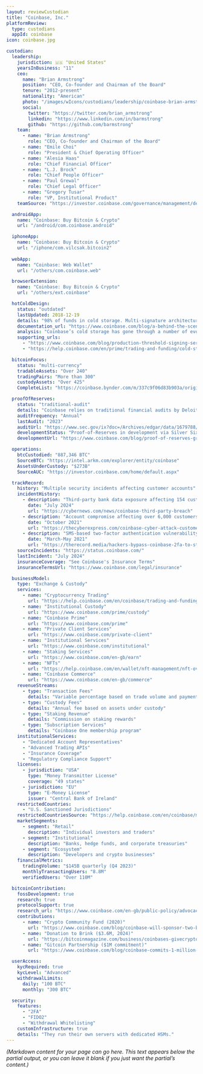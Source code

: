 ```yaml
---
layout: reviewCustodian
title: "Coinbase, Inc."
platformReview:
  type: custodians
  appId: coinbase
icon: coinbase.jpg

custodian:
  leadership:
    jurisdiction: 🇺🇸 "United States"
    yearsInBusiness: "11"
    ceo:
      name: "Brian Armstrong"
      position: "CEO, Co-founder and Chairman of the Board"
      tenure: "2012-present"
      nationality: "American"
      photo: "/images/wIcons/custodians/leadership/coinbase-brian-armstrong.jpeg"
      social:
        twitter: "https://twitter.com/brian_armstrong"
        linkedin: "https://www.linkedin.com/in/barmstrong"
        github: "https://github.com/barmstrong"
    team:
      - name: "Brian Armstrong"
        role: "CEO, Co-founder and Chairman of the Board"
      - name: "Emile Choi"
        role: "President & Chief Operating Officer"
      - name: "Alesia Haas"
        role: "Chief Financial Officer"
      - name: "L.J. Brock"
        role: "Chief People Officer"
      - name: "Paul Grewal"
        role: "Chief Legal Officer"
      - name: "Gregory Tusar"
        role: "VP, Institutional Product"
    teamSource: "https://investor.coinbase.com/governance/management/default.aspx"

  androidApp:
    name: "Coinbase: Buy Bitcoin & Crypto"
    url: "/android/com.coinbase.android"

  iphoneApp:
    name: "Coinbase: Buy Bitcoin & Crypto"
    url: "/iphone/com.vilcsak.bitcoin2"
  
  webApp:
    name: "Coinbase: Web Wallet"
    url: "/others/com.coinbase.web"

  browserExtension:
    name: "Coinbase: Buy Bitcoin & Crypto"
    url: "/others/ext.coinbase"

  hotColdDesign:
    status: "outdated"
    lastUpdated: 2018-12-19
    details: "98% of funds in cold storage. Multi-signature architecture..."
    documentation_url: "https://www.coinbase.com/blog/a-behind-the-scenes-look-at-the-biggest-and-quietest-crypto-transfer-on"
    analysis: "Coinbase’s cold storage has gone through a number of evolutions through the years as the cryptocurrency space has evolved and matured. Coinbase’s standard for truly cold storage is that multiple geographically separated humans in the real world should be forced to perform physical actions to enable a transaction after reviewing transaction details. If that isn’t true, we don’t think it’s actually cold storage."
    supporting_urls:
      - "https://www.coinbase.com/blog/production-threshold-signing-service"
      - "https://help.coinbase.com/en/prime/trading-and-funding/cold-storage-transaction-faqs"

  bitcoinFocus:
    status: "multi-currency"
    tradableAssets: "Over 240"
    tradingPairs: "More than 300"
    custodyAssets: "Over 425"
    CompleteList: "https://coinbase.bynder.com/m/337c9f06d83b903a/original/Coinbase-Assets-Supported-Pairs.pdf"

  proofOfReserves:
    status: "traditional-audit"
    details: "Coinbase relies on traditional financial audits by Deloitte rather than cryptographic proof of reserves. They have granted funding to Silver Sixpence to develop a native proof of reserves system, but this is not yet implemented."
    auditFrequency: "Annual"
    lastAudit: "2023"
    auditUrl: "https://www.sec.gov/ix?doc=/Archives/edgar/data/1679788/000167978824000022/coin-20231231.htm"
    developmentStatus: "Proof-of-Reserves in development via Silver Sixpence grant"
    developmentUrl: "https://www.coinbase.com/blog/proof-of-reserves-grant"

  operations:
    btcCustodied: "887,346 BTC"
    SourceBTC: "https://intel.arkm.com/explorer/entity/coinbase"
    AssetsUnderCustody: "$273B"
    SourceAUC: "https://investor.coinbase.com/home/default.aspx"

  trackRecord:
    history: "Multiple security incidents affecting customer accounts"
    incidentHistory:
      - description: "Third-party bank data exposure affecting 154 customers' transaction data and personal information"
        date: "July 2024"
        url: "https://cybernews.com/news/coinbase-third-party-breach"
      - description: "Account compromise affecting over 6,000 customers through phishing attacks"
        date: "October 2021"
        url: "https://thecyberexpress.com/coinbase-cyber-attack-customer-data-sale"
      - description: "SMS-based two-factor authentication vulnerability exploited, affecting over 6,000 accounts"
        date: "March-May 2021"
        url: "https://therecord.media/hackers-bypass-coinbase-2fa-to-steal-customer-funds"
    sourceIncidents: "https://status.coinbase.com/"
    lastIncident: "July 2024"
    insuranceCoverage: "See Coinbase's Insurance Terms"
    insuranceTermsUrl: "https://www.coinbase.com/legal/insurance"

  businessModel:
    type: "Exchange & Custody"
    services:
      - name: "Cryptocurrency Trading"
        url: "https://help.coinbase.com/en/coinbase/trading-and-funding"
      - name: "Institutional Custody"
        url: "https://www.coinbase.com/prime/custody"
      - name: "Coinbase Prime"
        url: "https://www.coinbase.com/prime"
      - name: "Private Client Services"
        url: "https://www.coinbase.com/private-client"
      - name: "Institutional Services"
        url: "https://www.coinbase.com/institutional"
      - name: "Staking Services"
        url: "https://www.coinbase.com/en-gb/earn"
      - name: "NFTs"
        url: "https://help.coinbase.com/en/wallet/nft-management/nft-overview"
      - name: "Coinbase Commerce"
        url: "https://www.coinbase.com/en-gb/commerce"
    revenueStreams:
      - type: "Transaction Fees"
        details: "Variable percentage based on trade volume and payment method"
      - type: "Custody Fees"
        details: "Annual fee based on assets under custody"
      - type: "Staking Revenue"
        details: "Commission on staking rewards"
      - type: "Subscription Services"
        details: "Coinbase One membership program"
    institutionalServices:
      - "Dedicated Account Representatives"
      - "Advanced Trading APIs"
      - "Insurance Coverage"
      - "Regulatory Compliance Support"
    licenses:
      - jurisdiction: "USA"
        type: "Money Transmitter License"
        coverage: "49 states"
      - jurisdiction: "EU"
        type: "E-Money License"
        issuer: "Central Bank of Ireland"
    restrictedCountries:
      - "U.S. Sanctioned Jurisdictions"
    restrictedCountriesSource: "https://help.coinbase.com/en/coinbase/managing-my-account/other/prohibited-regions"
    marketSegments:
      - segment: "Retail"
        description: "Individual investors and traders"
      - segment: "Institutional"
        description: "Banks, hedge funds, and corporate treasuries"
      - segment: "Ecosystem"
        description: "Developers and crypto businesses"
    financialMetrics:
      tradingVolume: "$145B quarterly (Q4 2023)"
      monthlyTransactingUsers: "8.8M"
      verifiedUsers: "Over 110M"

  bitcoinContribution:
    fossDevelopment: true
    research: true
    protocolSupport: true
    research_url: "https://www.coinbase.com/en-gb/public-policy/advocacy/institute"
    contributions:
      - name: "Crypto Community Fund (2020)"
        url: "https://www.coinbase.com/blog/coinbase-will-sponsor-two-bitcoin-core-developers-with-first-crypto"
      - name: "Donation to Brink ($3.6M, 2024)"
        url: "https://bitcoinmagazine.com/business/coinbases-givecrypto-donates-3-6-million-to-brink-to-fund-bitcoin-developers"
      - name: "Gitcoin Partnership ($1M commitment)"
        url: "https://www.coinbase.com/blog/coinbase-commits-1-million-for-public-goods-in-partnership-with-gitcoin"

  userAccess:
    kycRequired: true
    kycLevel: "Advanced"
    withdrawalLimits:
      daily: "100 BTC"
      monthly: "300 BTC"

  security:
    features:
      - "2FA"
      - "FIDO2"
      - "Withdrawal Whitelisting"
    customInfrastructure: true
    details: "They run their own servers with dedicated HSMs."
---
```


*(Markdown content for your page can go here. This text appears below the partial output, or you can leave it blank if you just want the partial’s content.)*
